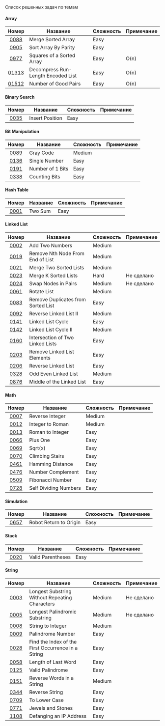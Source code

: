 
Список решенных задач по темам

#### Array
|                                   Номер                                   | Название                           | Сложность | Примечание |
|:-------------------------------------------------------------------------:|------------------------------------|-----------|------------|
|         [0088](https://leetcode.com/problems/merge-sorted-array)          | Merge Sorted Array                 | Easy      |            |
|        [0905](https://leetcode.com/problems/sort-array-by-parity)         | Sort Array By Parity               | Easy      |            |
|      [0977](https://leetcode.com/problems/squares-of-a-sorted-array)      | Squares of a Sorted Array          | Easy      | O(n)       |
| [01313](https://leetcode.com/problems/decompress-run-length-encoded-list) | Decompress Run-Length Encoded List | Easy      | O(n)       |
|        [01512](https://leetcode.com/problems/number-of-good-pairs)        | Number of Good Pairs               | Easy      | O(n)       |


#### Binary Search
|                               Номер                                | Название        | Сложность | Примечание |
|:------------------------------------------------------------------:|-----------------|-----------|------------|
|    [0035](https://leetcode.com/problems/search-insert-position)    | Insert Position | Easy      |            |


#### Bit Manipulation
|                         Номер                          | Название         | Сложность | Примечание |
|:------------------------------------------------------:|------------------|-----------|------------|
|    [0089](https://leetcode.com/problems/gray-code)     | Gray Code        | Medium    |            |
|  [0136](https://leetcode.com/problems/single-number)   | Single Number    | Easy      |            |
| [0191](https://leetcode.com/problems/number-of-1-bits) | Number of 1 Bits | Easy      |            |
|  [0338](https://leetcode.com/problems/counting-bits)   | Counting Bits    | Easy      |            |


#### Hash Table
|                     Номер                     | Название | Сложность | Примечание |
|:---------------------------------------------:|----------|-----------|------------|
| [0001](https://leetcode.com/problems/two-sum) | Two Sum  | Easy      |            |


#### Linked List
|                                  Номер                                   | Название                           | Сложность | Примечание |
|:------------------------------------------------------------------------:|------------------------------------|-----------|------------|
|          [0002](https://leetcode.com/problems/add-two-numbers)           | Add Two Numbers                    | Medium    |            |
|  [0019](https://leetcode.com/problems/remove-nth-node-from-end-of-list)  | Remove Nth Node From End of List   | Medium    |            |
|          [0021](https://leetcode.com/problems/add-two-numbers)           | Merge Two Sorted Lists             | Medium    |            |
|        [0023](https://leetcode.com/problems/merge-k-sorted-lists)        | Merge K Sorted Lists               | Hard      | Не сделано |
|        [0024](https://leetcode.com/problems/swap-nodes-in-pairs)         | Swap Nodes in Pairs                | Medium    | Не сделано |
|            [0061](https://leetcode.com/problems/rotate-list)             | Rotate List                        | Medium    |            |
| [0083](https://leetcode.com/problems/remove-duplicates-from-sorted-list) | Remove Duplicates from Sorted List | Easy      |            |
|       [0092](https://leetcode.com/problems/reverse-linked-list-ii)       | Reverse Linked List II             | Medium    |            |
|         [0141](https://leetcode.com/problems/linked-list-cycle)          | Linked List Cycle                  | Easy      |            |
|        [0142](https://leetcode.com/problems/linked-list-cycle-ii)        | Linked List Cycle II               | Medium    |            |
|  [0160](https://leetcode.com/problems/intersection-of-two-linked-lists)  | Intersection of Two Linked Lists   | Easy      |            |
|    [0203](https://leetcode.com/problems/remove-linked-list-elements)     | Remove Linked List Elements        | Easy      |            |
|        [0206](https://leetcode.com/problems/reverse-linked-list)         | Reverse Linked List                | Easy      |            |
|        [0328](https://leetcode.com/problems/odd-even-linked-list)        | Odd Even Linked List               | Medium    |            |
|     [0876](https://leetcode.com/problems/middle-of-the-linked-list)      | Middle of the Linked List          | Easy      |            |


#### Math
|                            Номер                            | Название              | Сложность | Примечание |
|:-----------------------------------------------------------:|-----------------------|-----------|------------|
|    [0007](https://leetcode.com/problems/reverse-integer)    | Reverse Integer       | Medium    |            |
|   [0012](https://leetcode.com/problems/integer-to-roman)    | Integer to Roman      | Medium    |            |
|   [0013](https://leetcode.com/problems/roman-to-integer)    | Roman to Integer      | Easy      |            |
|       [0066](https://leetcode.com/problems/plus-one)        | Plus One              | Easy      |            |
|         [0069](https://leetcode.com/problems/sqrtx)         | Sqrt(x)               | Easy      |            |
|    [0070](https://leetcode.com/problems/climbing-stairs)    | Climbing Stairs       | Easy      |            |
|   [0461](https://leetcode.com/problems/hamming-distance)    | Hamming Distance      | Easy      |            |
|   [0476](https://leetcode.com/problems/number-complement)   | Number Complement     | Easy      |            |
|   [0509](https://leetcode.com/problems/fibonacci-number)    | Fibonacci Number      | Easy      |            |
| [0728](https://leetcode.com/problems/self-dividing-numbers) | Self Dividing Numbers | Easy      |            |


#### Simulation
|                            Номер                             | Название               | Сложность | Примечание |
|:------------------------------------------------------------:|------------------------|-----------|------------|
| [0657](https://leetcode.com/problems/robot-return-to-origin) | Robot Return to Origin | Easy      |            |


#### Stack
|                          Номер                          | Название          | Сложность | Примечание |
|:-------------------------------------------------------:|-------------------|-----------|------------|
| [0020](https://leetcode.com/problems/valid-parentheses) | Valid Parentheses | Easy      |            |


#### String

|                                          Номер                                           | Название                                           | Сложность | Примечание |
|:----------------------------------------------------------------------------------------:|----------------------------------------------------|-----------|------------|
|   [0003](https://leetcode.com/problems/longest-substring-without-repeating-characters)   | Longest Substring Without Repeating Characters     | Medium    | Не сделано |
|           [0005](https://leetcode.com/problems/longest-palindromic-substring)            | Longest Palindromic Substring                      | Medium    | Не сделано |
|               [0008](https://leetcode.com/problems/string-to-integer-atoi)               | String to Integer                                  | Medium    |            |
|                 [0009](https://leetcode.com/problems/palindrome-number)                  | Palindrome Number                                  | Easy      |            | 
| [0028](https://leetcode.com/problems/find-the-index-of-the-first-occurrence-in-a-string) | Find the Index of the First Occurrence in a String | Easy      |            | 
|                [0058](https://leetcode.com/problems/length-of-last-word)                 | Length of Last Word                                | Easy      |            |
|                  [0125](https://leetcode.com/problems/valid-palindrome)                  | Valid Palindrome                                   | Easy      |            |
|             [0151](https://leetcode.com/problems/reverse-words-in-a-string)              | Reverse Words in a String                          | Medium    |            |
|                   [0344](https://leetcode.com/problems/reverse-string)                   | Reverse String                                     | Easy      |            |
|                   [0709](https://leetcode.com/problems/to-lower-case)                    | To Lower Case                                      | Easy      |            |
|                 [0771](https://leetcode.com/problems/jewels-and-stones)                  | Jewels and Stones                                  | Easy      |            |
|              [1108](https://leetcode.com/problems/defanging-an-ip-address)               | Defanging an IP Address                            | Easy      |            |


